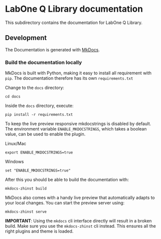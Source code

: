 # LabOne Q Library documentation

This subdirectory contains the documentation for LabOne Q Library.

## Development

The Documentation is generated with [MkDocs](https://www.mkdocs.org/).

### Build the documentation locally

MkDocs is built with Python, making it easy to install all requirement with `pip`.
The documentation therefore has its own `requirements.txt`

Change to the `docs` directory:

```
cd docs
```

Inside the `docs` directory, execute:

```
pip install -r requirements.txt
```

To keep the live preview responsive mkdocstrings is disabled by default.
The environment variable `ENABLE_MKDOCSTRINGS`, which takes a boolean value, can
be used to enable the plugin.

Linux/Mac

```
export ENABLE_MKDOCSTRINGS=true
```

Windows

```
set "ENABLE_MKDOCSTRINGS=true"
```

After this you should be able to build the documentation with:

```
mkdocs-zhinst build
```

MkDocs also comes with a handy live preview that automatically adapts to your
local changes. You can start the preview server using:

```
mkdocs-zhinst serve
```

**IMPORTANT**: Using the `mkdocs` cli interface directly will result in a broken build. Make sure you use the `mkdocs-zhinst` cli instead. This ensures all the right plugins and theme is loaded.